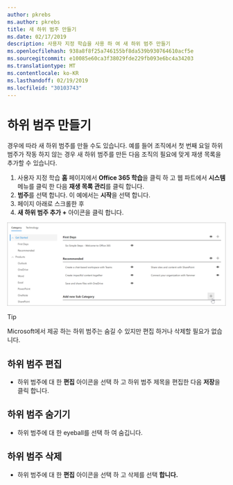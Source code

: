 ```yaml
---
author: pkrebs
ms.author: pkrebs
title: 새 하위 범주 만들기
ms.date: 02/17/2019
description: 사용자 지정 학습을 사용 하 여 새 하위 범주 만들기
ms.openlocfilehash: 938a8f8f25a746155bf8da539b930764610acf5e
ms.sourcegitcommit: e10085e60ca3f38029fde229fb093e6bc4a34203
ms.translationtype: MT
ms.contentlocale: ko-KR
ms.lasthandoff: 02/19/2019
ms.locfileid: "30103743"
---
```

# <a name="create-a-subcategory"></a>하위 범주 만들기 
경우에 따라 새 하위 범주를 만들 수도 있습니다. 예를 들어 조직에서 첫 번째 요일 하위 범주가 작동 하지 않는 경우 새 하위 범주를 만든 다음 조직의 필요에 맞게 재생 목록을 추가할 수 있습니다. 

1. 사용자 지정 학습 **홈** 페이지에서 **Office 365 학습**을 클릭 하 고 웹 파트에서 **시스템** 메뉴를 클릭 한 다음 **재생 목록 관리**를 클릭 합니다. 
2. **범주**를 선택 합니다. 이 예에서는 **시작**을 선택 합니다.  
3. 페이지 아래로 스크롤한 후 
3. **새 하위 범주 추가 +** 아이콘을 클릭 합니다.  

![cg-newsubcategory-.png](media/cg-newsubcategory.png)

> [!TIP]
> Microsoft에서 제공 하는 하위 범주는 숨길 수 있지만 편집 하거나 삭제할 필요가 없습니다. 

## <a name="edit-a-subcategory"></a>하위 범주 편집
- 하위 범주에 대 한 **편집** 아이콘을 선택 하 고 하위 범주 제목을 편집한 다음 **저장**을 클릭 합니다.

## <a name="hide-a-subcategory"></a>하위 범주 숨기기
- 하위 범주에 대 한 eyeball를 선택 하 여 숨깁니다. 

## <a name="delete-a-subcategory"></a>하위 범주 삭제
- 하위 범주에 대 한 **편집** 아이콘을 선택 하 고 삭제를 선택 **합니다.** 
